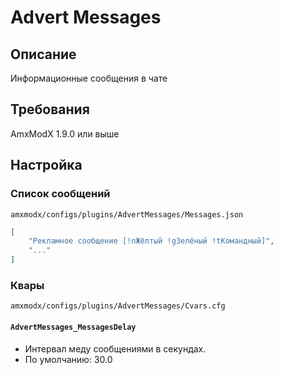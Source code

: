 # Advert Messages

## Описание
Информационные сообщения в чате

## Требования
AmxModX 1.9.0 или выше

## Настройка
### Список сообщений
`amxmodx/configs/plugins/AdvertMessages/Messages.json`

```json
[
    "Рекламное сообщение [!nЖёлтый !gЗелёный !tКомандный]",
    "..."
]
```

### Квары
`amxmodx/configs/plugins/AdvertMessages/Cvars.cfg`
#### **`AdvertMessages_MessagesDelay`**
- Интервал меду сообщениями в секундах.
- По умолчанию: 30.0